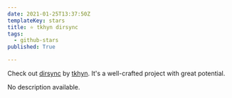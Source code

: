 ```yaml
---
date: 2021-01-25T13:37:50Z
templateKey: stars
title: ⭐ tkhyn dirsync
tags:
  - github-stars
published: True

---
```


Check out [dirsync](https://github.com/tkhyn/dirsync) by [tkhyn](https://github.com/tkhyn). It's a well-crafted project with great potential.

No description available.
